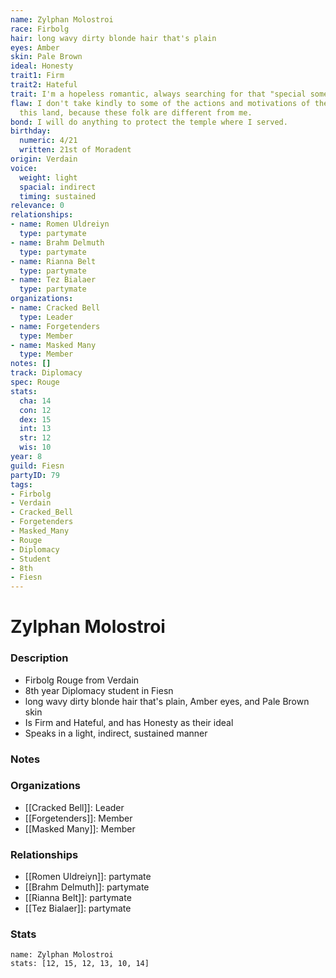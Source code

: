 ```yaml
---
name: Zylphan Molostroi
race: Firbolg
hair: long wavy dirty blonde hair that's plain
eyes: Amber
skin: Pale Brown
ideal: Honesty
trait1: Firm
trait2: Hateful
trait: I'm a hopeless romantic, always searching for that "special someone."
flaw: I don't take kindly to some of the actions and motivations of the people of
  this land, because these folk are different from me.
bond: I will do anything to protect the temple where I served.
birthday:
  numeric: 4/21
  written: 21st of Moradent
origin: Verdain
voice:
  weight: light
  spacial: indirect
  timing: sustained
relevance: 0
relationships:
- name: Romen Uldreiyn
  type: partymate
- name: Brahm Delmuth
  type: partymate
- name: Rianna Belt
  type: partymate
- name: Tez Bialaer
  type: partymate
organizations:
- name: Cracked Bell
  type: Leader
- name: Forgetenders
  type: Member
- name: Masked Many
  type: Member
notes: []
track: Diplomacy
spec: Rouge
stats:
  cha: 14
  con: 12
  dex: 15
  int: 13
  str: 12
  wis: 10
year: 8
guild: Fiesn
partyID: 79
tags:
- Firbolg
- Verdain
- Cracked_Bell
- Forgetenders
- Masked_Many
- Rouge
- Diplomacy
- Student
- 8th
- Fiesn
---
```

# Zylphan Molostroi
### Description
- Firbolg Rouge from Verdain
- 8th year Diplomacy student in Fiesn
- long wavy dirty blonde hair that's plain, Amber eyes, and Pale Brown skin
- Is Firm and Hateful, and has Honesty as their ideal
- Speaks in a light, indirect, sustained manner

### Notes

### Organizations
- [[Cracked Bell]]: Leader
- [[Forgetenders]]: Member
- [[Masked Many]]: Member

### Relationships
- [[Romen Uldreiyn]]: partymate
- [[Brahm Delmuth]]: partymate
- [[Rianna Belt]]: partymate
- [[Tez Bialaer]]: partymate

### Stats
```statblock
name: Zylphan Molostroi
stats: [12, 15, 12, 13, 10, 14]
```
